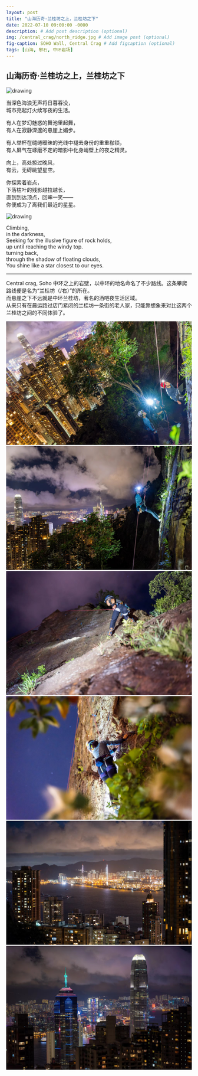 ```yaml
---
layout: post
title: "山海历奇·兰桂坊之上，兰桂坊之下"
date: 2022-07-10 09:00:00 -0000
description: # Add post description (optional)
img: /central_crag/north_ridge.jpg # Add image post (optional)
fig-caption: SOHO Wall, Central Crag # Add figcaption (optional)
tags: [山海, 攀石, 中环岩场]
---
```



## 山海历奇·兰桂坊之上，兰桂坊之下

<img src="/img/central_crag/north_ridge2.jpg" alt="drawing" width="400"/>

当深色海浪无声将日暮吞没，<br>
城市亮起灯火续写夜的生活。<br>

有人在梦幻魅惑的舞池里起舞，<br>
有人在寂静深邃的悬崖上媚步。<br>

有人举杯在缱绻暧昧的光线中褪去身份的重重枷锁， <br>
有人屏气在琢磨不定的暗影中化身峭壁上的夜之精灵。<br>

向上，高处掠过晚风，<br>
有云，无碍眺望星空。

你探索着岩点，<br>
下落枯叶的残影越拉越长，<br>
直到到达顶点，回眸一笑—— <br>
你便成为了离我们最近的星星。

<img src="/img/central_crag/star.jpg" alt="drawing" width="400"/>


Climbing, <br>
in the darkness, <br>
Seeking for the illusive figure of rock holds, <br>
up until reaching the windy top. <br>
turning back, <br>
through the shadow of floating clouds,  <br>
You shine like a star closest to our eyes. <br>



---
Central crag, Soho
中环之上的岩壁，以中环的地名命名了不少路线。这条攀爬路线便是名为“兰桂坊（/右）”的所在。<br>
而悬崖之下不远就是中环兰桂坊，著名的酒吧夜生活区域。<br>
从来只有在晨运路过店门紧闭的兰桂坊一条街的老人家，只能靠想象来对比这两个兰桂坊之间的不同体验了。

![](/img/central_crag/me.jpg)
![](/img/central_crag/bel.jpg)
![](/img/central_crag/jun.jpg)
![](/img/central_crag/bel2.jpg)
![](/img/central_crag/city1.jpg)
![](/img/central_crag/city2.jpg)








